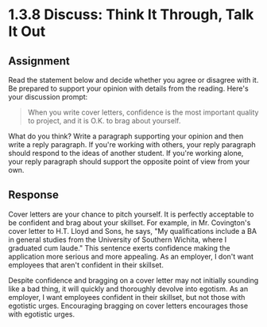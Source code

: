 # 1.3.8 Discuss: Think It Through, Talk It Out

## Assignment

Read the statement below and decide whether you agree or disagree with it. Be
prepared to support your opinion with details from the reading. Here's your
discussion prompt:

> When you write cover letters, confidence is the most important quality to
> project, and it is O.K. to brag about yourself.

What do you think? Write a paragraph supporting your opinion and then write a
reply paragraph. If you're working with others, your reply paragraph should
respond to the ideas of another student. If you're working alone, your reply
paragraph should support the opposite point of view from your own.

## Response

Cover letters are your chance to pitch yourself. It is perfectly acceptable to
be confident and brag about your skillset. For example, in Mr. Covington's
cover letter to H.T. Lloyd and Sons, he says, "My qualifications include a BA
in general studies from the University of Southern Wichita, where I graduated
cum laude." This sentence exerts confidence making the application more serious
and more appealing. As an employer, I don't want employees that aren't
confident in their skillset.

Despite confidence and bragging on a cover letter may not initially sounding
like a bad thing, it will quickly and thoroughly devolve into egotism. As an
employer, I want employees confident in their skillset, but not those with
egotistic urges. Encouraging bragging on cover letters encourages those with
egotistic urges.
